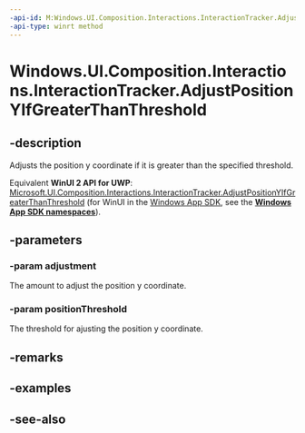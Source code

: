 ```yaml
---
-api-id: M:Windows.UI.Composition.Interactions.InteractionTracker.AdjustPositionYIfGreaterThanThreshold(System.Single,System.Single)
-api-type: winrt method
---
```


<!-- Method syntax
public void AdjustPositionYIfGreaterThanThreshold(System.Single adjustment, System.Single positionThreshold)
-->

# Windows.UI.Composition.Interactions.InteractionTracker.AdjustPositionYIfGreaterThanThreshold

## -description
Adjusts the position y coordinate if it is greater than the specified threshold.

Equivalent **WinUI 2 API for UWP**: [Microsoft.UI.Composition.Interactions.InteractionTracker.AdjustPositionYIfGreaterThanThreshold](/windows/winui/api/microsoft.ui.composition.interactions.interactiontracker.adjustpositionyifgreaterthanthreshold) (for WinUI in the [Windows App SDK](/windows/apps/windows-app-sdk/), see the **[Windows App SDK namespaces](/windows/windows-app-sdk/api/winrt/)**).

## -parameters
### -param adjustment
The amount to adjust the position y coordinate.

### -param positionThreshold
The threshold for ajusting the position y coordinate.

## -remarks

## -examples

## -see-also
